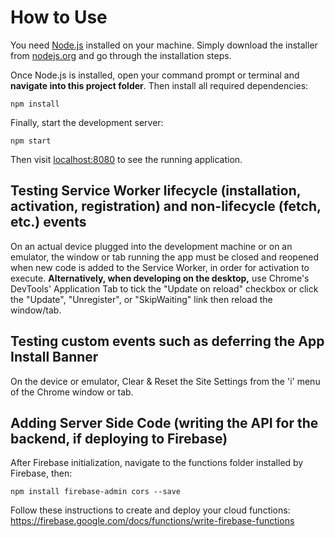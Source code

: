 # How to Use
You need [Node.js](https://nodejs.org) installed on your machine. Simply download the installer from [nodejs.org](https://nodejs.org) and go through the installation steps.

Once Node.js is installed, open your command prompt or terminal and **navigate into this project folder**. Then install all required dependencies:

    npm install

Finally, start the development server:

    npm start

Then visit [localhost:8080](http://localhost:8080) to see the running application.

## Testing Service Worker lifecycle (installation, activation, registration) and non-lifecycle (fetch, etc.) events
On an actual device plugged into the development machine or on an emulator, the window or tab running the app must be closed and reopened when new code is added to the Service Worker, in order for activation to execute. **Alternatively, when developing on the desktop,** use Chrome's DevTools' Application Tab to tick the "Update on reload" checkbox or click the "Update", "Unregister", or "SkipWaiting" link then reload the window/tab.

## Testing custom events such as deferring the App Install Banner
On the device or emulator, Clear & Reset the Site Settings from the 'i' menu of the Chrome window or tab.

## Adding Server Side Code (writing the API for the backend, if deploying to Firebase)
After Firebase initialization, navigate to the functions folder installed by Firebase, then:
    
    npm install firebase-admin cors --save

Follow these instructions to create and deploy your cloud functions:
    https://firebase.google.com/docs/functions/write-firebase-functions
